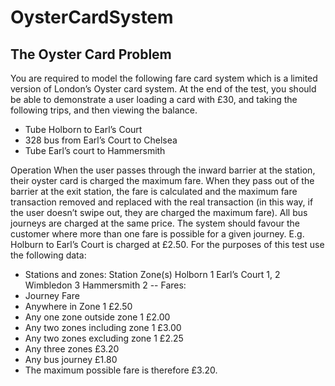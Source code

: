 # OysterCardSystem
## The Oyster Card Problem
You are required to model the following fare card system which is a limited version of
London’s Oyster card system. At the end of the test, you should be able to demonstrate a
user loading a card with £30, and taking the following trips, and then viewing the balance.
- Tube Holborn to Earl’s Court
- 328 bus from Earl’s Court to Chelsea
- Tube Earl’s court to Hammersmith

Operation
When the user passes through the inward barrier at the station, their oyster card is charged
the maximum fare.
When they pass out of the barrier at the exit station, the fare is calculated and the maximum
fare transaction removed and replaced with the real transaction (in this way, if the user
doesn’t swipe out, they are charged the maximum fare).
All bus journeys are charged at the same price.
The system should favour the customer where more than one fare is possible for a given
journey. E.g. Holburn to Earl’s Court is charged at £2.50.
For the purposes of this test use the following data:
- Stations and zones:
Station Zone(s)
Holborn 1
Earl’s Court 1, 2
Wimbledon 3
Hammersmith 2
-- Fares:
- Journey Fare
- Anywhere in Zone 1 £2.50
- Any one zone outside zone 1 £2.00
- Any two zones including zone 1 £3.00
- Any two zones excluding zone 1 £2.25
- Any three zones £3.20
- Any bus journey £1.80
- The maximum possible fare is therefore £3.20.
